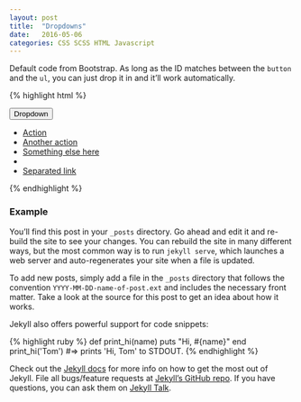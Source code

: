 ```yaml
---
layout: post
title:  "Dropdowns"
date:   2016-05-06
categories: CSS SCSS HTML Javascript
---
```


Default code from Bootstrap. As long as the ID matches between the <code class="brackets">button</code> and the <code class="brackets">ul</code>, you can just drop it in and it’ll work automatically.

{% highlight html %}
<div class="dropdown">
  <button class="btn blue dropdown-toggle" type="button" id="cool-dropdown" data-toggle="dropdown">
    Dropdown
    <span class="caret"></span>
  </button>
  <ul class="dropdown-menu" role="menu" aria-labelledby="cool-dropdown">
    <li><a href="#">Action</a></li>
    <li><a href="#">Another action</a></li>
    <li><a href="#">Something else here</a></li>
    <li class="divider"></li>
    <li><a href="#">Separated link</a></li>
  </ul>
</div>
{% endhighlight %}

### Example


You’ll find this post in your `_posts` directory. Go ahead and edit it and re-build the site to see your changes. You can rebuild the site in many different ways, but the most common way is to run `jekyll serve`, which launches a web server and auto-regenerates your site when a file is updated.

To add new posts, simply add a file in the `_posts` directory that follows the convention `YYYY-MM-DD-name-of-post.ext` and includes the necessary front matter. Take a look at the source for this post to get an idea about how it works.

Jekyll also offers powerful support for code snippets:

{% highlight ruby %}
def print_hi(name)
  puts "Hi, #{name}"
end
print_hi('Tom')
#=> prints 'Hi, Tom' to STDOUT.
{% endhighlight %}

Check out the [Jekyll docs][jekyll-docs] for more info on how to get the most out of Jekyll. File all bugs/feature requests at [Jekyll’s GitHub repo][jekyll-gh]. If you have questions, you can ask them on [Jekyll Talk][jekyll-talk].

[jekyll-docs]: http://jekyllrb.com/docs/home
[jekyll-gh]:   https://github.com/jekyll/jekyll
[jekyll-talk]: https://talk.jekyllrb.com/
